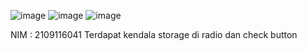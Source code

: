 ![image](https://user-images.githubusercontent.com/120016923/227741626-d61451f1-f9eb-40d4-b1e7-eac48ef86d9f.png)
![image](https://user-images.githubusercontent.com/120016923/227741705-84e25886-c402-47c9-8aa6-fea7952e7aa3.png)
![image](https://user-images.githubusercontent.com/120016923/227741767-b5d9817a-f90e-41fa-8940-28bf7ba1f473.png)

NIM : 2109116041
Terdapat kendala storage di radio dan check button
